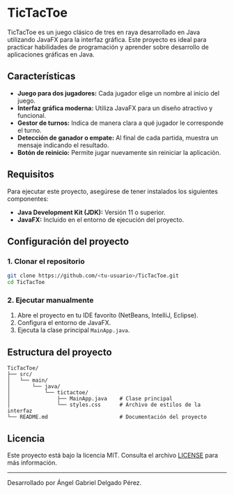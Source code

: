 
# TicTacToe

TicTacToe es un juego clásico de tres en raya desarrollado en Java utilizando JavaFX para la interfaz gráfica. Este proyecto es ideal para practicar habilidades de programación y aprender sobre desarrollo de aplicaciones gráficas en Java.

## Características

- **Juego para dos jugadores:** Cada jugador elige un nombre al inicio del juego.
- **Interfaz gráfica moderna:** Utiliza JavaFX para un diseño atractivo y funcional.
- **Gestor de turnos:** Indica de manera clara a qué jugador le corresponde el turno.
- **Detección de ganador o empate:** Al final de cada partida, muestra un mensaje indicando el resultado.
- **Botón de reinicio:** Permite jugar nuevamente sin reiniciar la aplicación.

## Requisitos

Para ejecutar este proyecto, asegúrese de tener instalados los siguientes componentes:

- **Java Development Kit (JDK):** Versión 11 o superior.
- **JavaFX:** Incluido en el entorno de ejecución del proyecto.

## Configuración del proyecto

### 1. Clonar el repositorio

```bash
git clone https://github.com/<tu-usuario>/TicTacToe.git
cd TicTacToe
```

### 2. Ejecutar manualmente

1. Abre el proyecto en tu IDE favorito (NetBeans, IntelliJ, Eclipse).
2. Configura el entorno de JavaFX.
3. Ejecuta la clase principal `MainApp.java`.

## Estructura del proyecto

```
TicTacToe/
├── src/
│   └── main/
│       └── java/
│           └── tictactoe/
│               ├── MainApp.java    # Clase principal
│               └── styles.css      # Archivo de estilos de la interfaz
└── README.md                       # Documentación del proyecto
```


## Licencia

Este proyecto está bajo la licencia MIT. Consulta el archivo [LICENSE](LICENSE) para más información.

---

Desarrollado por Ángel Gabriel Delgado Pérez.
